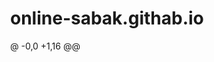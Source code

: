 # online-sabak.githab.io
@ -0,0 +1,16 @@
<!DOCTYPE html>
<!-- saved from url=(0029)http://online-class.tilda.ws/ -->
<html><head><meta http-equiv="Content-Type" content="text/html; charset=UTF-8"><meta name="viewport" content="width=device-width, initial-scale=1.0"> <!--metatextblock--><title>Online-Sabak</title><link rel="stylesheet" href="./Blank page.5html_files/tilda-grid-3.0.min.css" type="text/css" media="all"><link rel="stylesheet" href="./Blank page.5html_files/tilda-blocks-2.12.css" type="text/css" media="all"><link rel="stylesheet" href="./Blank page.5html_files/tilda-animation-1.0.min.css" type="text/css" media="all"><link rel="stylesheet" href="./Blank page.5html_files/tilda-slds-1.4.min.css" type="text/css" media="all"><link rel="stylesheet" href="./Blank page.5html_files/tilda-zoom-2.0.min.css" type="text/css" media="all"><script type="text/javascript" async="" id="tildastatscript" src="./Blank page.5html_files/tildastat-0.2.min.js.Без названия"></script><script src="./Blank page.5html_files/jquery-1.10.2.min.js.Без названия"></script><script src="./Blank page.5html_files/tilda-scripts-2.8.min.js.Без названия"></script><script src="./Blank page.5html_files/tilda-blocks-2.7.js.Без названия"></script><script src="./Blank page.5html_files/lazyload-1.3.min.js.Без названия" charset="utf-8"></script><script src="./Blank page.5html_files/tilda-animation-1.0.min.js.Без названия" charset="utf-8"></script><script src="./Blank page.5html_files/tilda-slds-1.4.min.js.Без названия" charset="utf-8"></script><script src="./Blank page.5html_files/hammer.min.js.Без названия" charset="utf-8"></script><script src="./Blank page.5html_files/tilda-zoom-2.0.min.js.Без названия" charset="utf-8"></script><script type="text/javascript">window.dataLayer = window.dataLayer || [];</script><script type="text/javascript">if((/bot|google|yandex|baidu|bing|msn|duckduckbot|teoma|slurp|crawler|spider|robot|crawling|facebook/i.test(navigator.userAgent))===false && typeof(sessionStorage)!='undefined' && sessionStorage.getItem('visited')!=='y'){	var style=document.createElement('style');	style.type='text/css';	style.innerHTML='@media screen and (min-width: 980px) {.t-records {opacity: 0;}.t-records_animated {-webkit-transition: opacity ease-in-out .2s;-moz-transition: opacity ease-in-out .2s;-o-transition: opacity ease-in-out .2s;transition: opacity ease-in-out .2s;}.t-records.t-records_visible {opacity: 1;}}';	document.getElementsByTagName('head')[0].appendChild(style);	$(document).ready(function() { $('.t-records').addClass('t-records_animated'); setTimeout(function(){ $('.t-records').addClass('t-records_visible'); sessionStorage.setItem('visited','y'); },400);	});
}</script><style type="text/css">@media screen and (min-width: 980px) {.t-records {opacity: 0;}.t-records_animated {-webkit-transition: opacity ease-in-out .2s;-moz-transition: opacity ease-in-out .2s;-o-transition: opacity ease-in-out .2s;transition: opacity ease-in-out .2s;}.t-records.t-records_visible {opacity: 1;}}</style></head><body class="t-body" style="margin: 0px;"><!--allrecords--><div id="allrecords" class="t-records t-records_animated t-records_visible" data-hook="blocks-collection-content-node" data-tilda-project-id="2247330" data-tilda-page-id="10325063" data-tilda-formskey="46fd6b1b6bb8c8e8bd66fe161f08c12e"><div id="rec176720414" class="r t-rec" style=" " data-animationappear="off" data-record-type="338"><!-- cover --><div class="t-cover" id="recorddiv176720414" bgimgfield="img" style="height:100vh; background-image:url(&#39;https://static.tildacdn.com/tild3833-6164-4262-b937-353331646336/-/resize/20x/persontouchingntable.jpg&#39;);"><div class="t-cover__carrier loaded" id="coverCarry176720414" data-content-cover-id="176720414" data-content-cover-bg="https://static.tildacdn.com/tild3833-6164-4262-b937-353331646336/persontouchingntable.jpg" data-content-cover-height="100vh" data-content-cover-parallax="" style="height: 100vh; background-attachment: scroll; background-image: url(&quot;https://thumb.tildacdn.com/tild3833-6164-4262-b937-353331646336/-/format/webp/persontouchingntable.jpg&quot;);" src=""></div> <div class="t-cover__filter" style="height:100vh;background-image: -moz-linear-gradient(top, rgba(0,0,0,0.60), rgba(0,0,0,0.70));background-image: -webkit-linear-gradient(top, rgba(0,0,0,0.60), rgba(0,0,0,0.70));background-image: -o-linear-gradient(top, rgba(0,0,0,0.60), rgba(0,0,0,0.70));background-image: -ms-linear-gradient(top, rgba(0,0,0,0.60), rgba(0,0,0,0.70));background-image: linear-gradient(top, rgba(0,0,0,0.60), rgba(0,0,0,0.70));filter: progid:DXImageTransform.Microsoft.gradient(startColorStr=&#39;#66000000&#39;, endColorstr=&#39;#4c000000&#39;);"></div> <div class="t338"><div class="t-container"> <div class="t-col t-col_10 "><div class="t-cover__wrapper t-valign_middle" style="height:100vh; position: relative;z-index: 1;"> <div class="t338 t-align_left" style=""> <div data-hook-content="covercontent"> <div class="t339__wrapper"> <div class="t338__title t-title t-title_xxs" style="" field="title"><div style="font-size:46px;" data-customstyle="yes"><strong>Карантинден пайдаланып бир аптада<br> кесибиңизди онлайнга алмаштырыңыз<strong></strong> </strong></div></div> <div class="t338__descr t-descr t-descr_xl" style="" field="descr"><em>"Карантинде"</em> кино көрүп жата бербей кыска мөөнөттүн ичинде <br>онлайн сабактарды үйрөн, баалары эң төмөн баада.</div> <div class="t338__buttonwrapper"><a href="https://api.whatsapp.com/send?phone=+996770667481" target="" class="t338__btn t-btn " style="color:#000000;background-color:#fff700;"><table style="width:100%; height:100%;"><tbody><tr><td>Маалымат алуу үчүн</td></tr></tbody></table></a></div> </div> </div> </div> </div> </div> </div> </div> </div> <style>#rec176720414 .t-btn[data-btneffects-first],
#rec176720414 .t-btn[data-btneffects-second],
#rec176720414 .t-submit[data-btneffects-first],
#rec176720414 .t-submit[data-btneffects-second] {	position: relative; overflow: hidden; -webkit-transform: translate3d(0,0,0); transform: translate3d(0,0,0);
}</style><script type="text/javascript">$(document).ready(function() {
});</script></div><div id="rec176695744" class="r t-rec t-rec_pt_60 t-rec_pb_0 r_showed r_anim" style="padding-top:60px;padding-bottom:0px; " data-record-type="106"><!-- T004 --><div class="t004"><div class="t-container "> <div class="t-col t-col_8 t-prefix_2"><div field="text" class="t-text t-text_md " style=""><div style="font-size:36px;text-align:center;font-family:&#39;Roboto&#39;;color:#126eff;" data-customstyle="yes"> <strong></strong><strong>Биздин сабактар </strong><br><br></div></div></div></div></div></div><div id="rec176749968" class="r t-rec t-rec_pt_135 t-rec_pb_135 r_showed r_anim" style="padding-top:135px;padding-bottom:135px; " data-record-type="799"> <!-- T799 --><div class="t799"> <div class="t-container"> <div class="t-col t-col_4 t799-col_top"> <div class="t799__title t-heading t-heading_sm" style="" field="title">SMM курсу</div> <div class="t799__text t-text t-text_md" style="" field="text"><strong>Бизнесиңиз бар, бирок "карантинде" токтоп калды... товарларыңыз өтпөй жатабы? анда сиз бизге туура эле келдиңиз "Социалдык" тармактар аркылуу бизнесиңизди өстүрүңүз. <br> SMM(Social Media Marketing) социалдык тармактардагы <br> соода деп которулат.Соц тармактар аркылуу кардарларды <br> табуу жана ошол кардарларга товарларды сатуу болуп <br> саналат. <br> Сиздер бул курста Facebook ,Instagram ды ийне жибине <br> чейин үйрөнөсүздөр аны менен катар Телеграмдан бот жасаганды , сайт түзүүнүн бир канча жолдорун кошо үйрөнөсүздөр ал эми сиздер бул курсту үйрөнгөн соң бизнесиңиздер 10 эсеге жакшырат ГАРАНТИЯ.<br>Баасы 800 эле сом атайын сиз үчүн . </strong><br></div> <a href="https://api.whatsapp.com/send?phone=+996770667481" target="_blank" class="t-btn t799__button " style="color:#000000;border:2px solid #00cceb;background-color:#f2ff00;border-radius:30px; -moz-border-radius:30px; -webkit-border-radius:30px;"><table style="width:100%; height:100%;"><tbody><tr><td>Катталуу үчүн</td></tr></tbody></table></a> </div> <div class="t-col t-col_8 "> <div class="t-slds" style=""> <div class="t-slds__container"> <div class="t-slds__items-wrapper t-slds_animated-none t-slds__witharrows" data-slider-transition="300" data-slider-with-cycle="true" data-slider-correct-height="true" data-auto-correct-mobile-width="false" data-slider-initialized="true" data-slider-totalslides="4" data-slider-pos="1" data-slider-curr-pos="1" data-slider-cycle="" data-slider-animated="" style="width: 4560px; height: 760px; transform: translateX(-760px); touch-action: pan-y; -webkit-user-drag: none; -webkit-tap-highlight-color: rgba(0, 0, 0, 0);"> <div class="t-slds__item t-slds__item-loaded" data-slide-index="0" style="width: 760px;"> <div class="t-margin_auto" itemscope="" itemtype="http://schema.org/ImageObject"> <div class="t-slds__wrapper t-align_center"> <img class="t-slds__img t-img loaded" src="./Blank page.5html_files/Telegram_Messenger.png" data-original="https://static.tildacdn.com/tild3263-3963-4134-b661-373933363136/Telegram_Messenger.png"> </div> </div> </div><div class="t-slds__item t-slds__item_active t-slds__item-loaded" data-slide-index="1" style="width: 760px;"> <div class="t-margin_auto" itemscope="" itemtype="http://schema.org/ImageObject"> <div class="t-slds__wrapper t-align_center"> <img class="t-slds__img t-img loaded" src="./Blank page.5html_files/117585v747206d94.jpg" data-original="https://static.tildacdn.com/tild3035-3264-4166-b164-646332633834/117585v747206d94.jpg"> </div> </div> </div> <div class="t-slds__item t-slds__item-loaded" data-slide-index="2" style="width: 760px;"> <div class="t-margin_auto" itemscope="" itemtype="http://schema.org/ImageObject"> <div class="t-slds__wrapper t-align_center"> <img class="t-slds__img t-img loaded" src="./Blank page.5html_files/5b0c2d42ad2ee163a790.png" data-original="https://static.tildacdn.com/tild3137-3839-4765-a532-376135373535/5b0c2d42ad2ee163a790.png"> </div> </div> </div> <div class="t-slds__item" data-slide-index="3" style="width: 760px;"> <div class="t-margin_auto" itemscope="" itemtype="http://schema.org/ImageObject"> <div class="t-slds__wrapper t-align_center"> <img class="t-slds__img t-img" src="./Blank page.5html_files/768px-Facebook_Logo_.png" data-original="https://static.tildacdn.com/tild3365-3066-4463-b066-363636653136/768px-Facebook_Logo_.png"> </div> </div> </div> <div class="t-slds__item  t-slds__item-loaded" data-slide-index="4" style="width: 760px;"> <div class="t-margin_auto" itemscope="" itemtype="http://schema.org/ImageObject"> <div class="t-slds__wrapper t-align_center"> <img class="t-slds__img t-img loaded" src="./Blank page.5html_files/Telegram_Messenger.png" data-original="https://static.tildacdn.com/tild3263-3963-4134-b661-373933363136/Telegram_Messenger.png"> </div> </div> </div><div class="t-slds__item" data-slide-index="5" style="width: 760px;"> <div class="t-margin_auto" itemscope="" itemtype="http://schema.org/ImageObject"> <div class="t-slds__wrapper t-align_center"> <img class="t-slds__img t-img" src="./Blank page.5html_files/117585v747206d94(1).jpg" data-original="https://static.tildacdn.com/tild3035-3264-4166-b164-646332633834/117585v747206d94.jpg"> </div> </div> </div> </div> <div class="t-slds__bullet_wrapper"> <div class="t-slds__bullet t-slds__bullet_active" data-slide-bullet-for="1"> <div class="t-slds__bullet_body" style="background-color: #ebebeb;"></div> </div> <div class="t-slds__bullet " data-slide-bullet-for="2"> <div class="t-slds__bullet_body" style="background-color: #ebebeb;"></div> </div> <div class="t-slds__bullet " data-slide-bullet-for="3"> <div class="t-slds__bullet_body" style="background-color: #ebebeb;"></div> </div> <div class="t-slds__bullet " data-slide-bullet-for="4"> <div class="t-slds__bullet_body" style="background-color: #ebebeb;"></div> </div> </div> </div> <div class="t-slds__arrow_container "> <div class="t-slds__arrow_wrapper t-slds__arrow_wrapper-left" data-slide-direction="left" style="height: 760px;"> <div class="t-slds__arrow t-slds__arrow-left t-slds__arrow-withbg" style="width: 30px; height: 30px;background-color: rgba(255,255,255,1);"> <div class="t-slds__arrow_body t-slds__arrow_body-left" style="width: 7px;"> <svg style="display: block" viewBox="0 0 7.3 13" xmlns="http://www.w3.org/2000/svg" xmlns:xlink="http://www.w3.org/1999/xlink"> <desc>Left</desc> <polyline fill="none" stroke="#222222" stroke-linejoin="butt" stroke-linecap="butt" stroke-width="1" points="0.5,0.5 6.5,6.5 0.5,12.5"></polyline> </svg> </div> </div></div><div class="t-slds__arrow_wrapper t-slds__arrow_wrapper-right" data-slide-direction="right" style="height: 760px;"> <div class="t-slds__arrow t-slds__arrow-right t-slds__arrow-withbg" style="width: 30px; height: 30px;background-color: rgba(255,255,255,1);"> <div class="t-slds__arrow_body t-slds__arrow_body-right" style="width: 7px;"> <svg style="display: block" viewBox="0 0 7.3 13" xmlns="http://www.w3.org/2000/svg" xmlns:xlink="http://www.w3.org/1999/xlink"> <desc>Right</desc> <polyline fill="none" stroke="#222222" stroke-linejoin="butt" stroke-linecap="butt" stroke-width="1" points="0.5,0.5 6.5,6.5 0.5,12.5"></polyline> </svg> </div> </div></div> </div> </div> </div> </div></div> <script type="text/javascript"> $(document).ready(function() { t_sldsInit('176749968'); });
$('.t799').bind('displayChanged',function(){ t_slds_updateSlider('176749968'); t_slds_positionArrows('176749968');
}); </script><style type="text/css"> #rec176749968 .t-slds__bullet_active .t-slds__bullet_body { background-color: #222 !important; } #rec176749968 .t-slds__bullet:hover .t-slds__bullet_body { background-color: #222 !important; }</style></div><div id="rec176727351" class="r t-rec t-rec_pt_135 t-rec_pb_135" style="padding-top:135px;padding-bottom:135px; " data-animationappear="off" data-record-type="799"> <!-- T799 --><div class="t799"> <div class="t-container"> <div class="t-col t-col_4 t799-col_top"> <div class="t799__title t-heading t-heading_sm" style="" field="title">Microsoft Office</div> <div class="t799__text t-text t-text_md" style="" field="text"><span style="font-weight: 500;">Билем сен азыр кандайдыр бир жумушка орношкондон коркуп жатасың себеби сенден компьютердик сабаттуулугуң барбы деп сурашат.<br> Сен азыр оффистик программаларга зар болуп олтурасың аттиң ай мурун окууп койгондо деп бирок азырда кеч эмес .Бизде сизге ылайыкташтырылган сабактар бар атайын сиз үчүн жалпак тил менен түшүндүргөнгө аракет кылабыз.Кыска мөөнөттүн ичинде профессионал болуп чыгасыз.<br> Баасы 400 эле сом атайын сиз үчүн башкаларына кымбат. </span><br></div> <a href="https://api.whatsapp.com/send?phone=+996770667481" target="_blank" class="t-btn t799__button " style="color:#000000;border:2px solid #00cceb;background-color:#f2ff00;border-radius:30px; -moz-border-radius:30px; -webkit-border-radius:30px;"><table style="width:100%; height:100%;"><tbody><tr><td>Катталуу үчүн</td></tr></tbody></table></a> </div> <div class="t-col t-col_8 "> <div class="t-slds" style=""> <div class="t-slds__container"> <div class="t-slds__items-wrapper t-slds_animated-none t-slds__witharrows" data-slider-transition="300" data-slider-with-cycle="true" data-slider-correct-height="true" data-auto-correct-mobile-width="false" data-slider-initialized="true" data-slider-totalslides="4" data-slider-pos="1" data-slider-curr-pos="1" data-slider-cycle="" data-slider-animated="" style="width: 4560px; height: 796px; transform: translateX(-760px); touch-action: pan-y; -webkit-user-drag: none; -webkit-tap-highlight-color: rgba(0, 0, 0, 0);"> <div class="t-slds__item t-slds__item-loaded" data-slide-index="0" style="width: 760px;"> <div class="t-margin_auto" itemscope="" itemtype="http://schema.org/ImageObject"> <div class="t-slds__wrapper t-align_center"> <img class="t-slds__img t-img loaded" src="./Blank page.5html_files/__1.png" data-original="https://static.tildacdn.com/tild6432-6431-4536-b136-666434326361/__1.png"> </div> </div> </div><div class="t-slds__item t-slds__item_active t-slds__item-loaded" data-slide-index="1" style="width: 760px;"> <div class="t-margin_auto" itemscope="" itemtype="http://schema.org/ImageObject"> <div class="t-slds__wrapper t-align_center"> <img class="t-slds__img t-img loaded" src="./Blank page.5html_files/4.png" data-original="https://static.tildacdn.com/tild3438-6362-4833-b133-343130333035/4.png"> </div> </div> </div> <div class="t-slds__item t-slds__item-loaded" data-slide-index="2" style="width: 760px;"> <div class="t-margin_auto" itemscope="" itemtype="http://schema.org/ImageObject"> <div class="t-slds__wrapper t-align_center"> <img class="t-slds__img t-img loaded" src="./Blank page.5html_files/_.png" data-original="https://static.tildacdn.com/tild6464-6531-4937-b365-316263396339/_.png"> </div> </div> </div> <div class="t-slds__item" data-slide-index="3" style="width: 760px;"> <div class="t-margin_auto" itemscope="" itemtype="http://schema.org/ImageObject"> <div class="t-slds__wrapper t-align_center"> <img class="t-slds__img t-img" src="./Blank page.5html_files/images_1.jpg" data-original="https://static.tildacdn.com/tild6261-3364-4663-b037-363039623564/images_1.jpg"> </div> </div> </div> <div class="t-slds__item  t-slds__item-loaded" data-slide-index="4" style="width: 760px;"> <div class="t-margin_auto" itemscope="" itemtype="http://schema.org/ImageObject"> <div class="t-slds__wrapper t-align_center"> <img class="t-slds__img t-img loaded" src="./Blank page.5html_files/__1.png" data-original="https://static.tildacdn.com/tild6432-6431-4536-b136-666434326361/__1.png"> </div> </div> </div><div class="t-slds__item" data-slide-index="5" style="width: 760px;"> <div class="t-margin_auto" itemscope="" itemtype="http://schema.org/ImageObject"> <div class="t-slds__wrapper t-align_center"> <img class="t-slds__img t-img" src="./Blank page.5html_files/4(1).png" data-original="https://static.tildacdn.com/tild3438-6362-4833-b133-343130333035/4.png"> </div> </div> </div> </div> <div class="t-slds__bullet_wrapper"> <div class="t-slds__bullet t-slds__bullet_active" data-slide-bullet-for="1"> <div class="t-slds__bullet_body" style="background-color: #ebebeb;"></div> </div> <div class="t-slds__bullet " data-slide-bullet-for="2"> <div class="t-slds__bullet_body" style="background-color: #ebebeb;"></div> </div> <div class="t-slds__bullet " data-slide-bullet-for="3"> <div class="t-slds__bullet_body" style="background-color: #ebebeb;"></div> </div> <div class="t-slds__bullet " data-slide-bullet-for="4"> <div class="t-slds__bullet_body" style="background-color: #ebebeb;"></div> </div> </div> </div> <div class="t-slds__arrow_container "> <div class="t-slds__arrow_wrapper t-slds__arrow_wrapper-left" data-slide-direction="left" style="height: 796px;"> <div class="t-slds__arrow t-slds__arrow-left t-slds__arrow-withbg" style="width: 30px; height: 30px;background-color: rgba(255,255,255,1);"> <div class="t-slds__arrow_body t-slds__arrow_body-left" style="width: 7px;"> <svg style="display: block" viewBox="0 0 7.3 13" xmlns="http://www.w3.org/2000/svg" xmlns:xlink="http://www.w3.org/1999/xlink"> <desc>Left</desc> <polyline fill="none" stroke="#222222" stroke-linejoin="butt" stroke-linecap="butt" stroke-width="1" points="0.5,0.5 6.5,6.5 0.5,12.5"></polyline> </svg> </div> </div></div><div class="t-slds__arrow_wrapper t-slds__arrow_wrapper-right" data-slide-direction="right" style="height: 796px;"> <div class="t-slds__arrow t-slds__arrow-right t-slds__arrow-withbg" style="width: 30px; height: 30px;background-color: rgba(255,255,255,1);"> <div class="t-slds__arrow_body t-slds__arrow_body-right" style="width: 7px;"> <svg style="display: block" viewBox="0 0 7.3 13" xmlns="http://www.w3.org/2000/svg" xmlns:xlink="http://www.w3.org/1999/xlink"> <desc>Right</desc> <polyline fill="none" stroke="#222222" stroke-linejoin="butt" stroke-linecap="butt" stroke-width="1" points="0.5,0.5 6.5,6.5 0.5,12.5"></polyline> </svg> </div> </div></div> </div> </div> </div> </div></div> <script type="text/javascript"> $(document).ready(function() { t_sldsInit('176727351'); });
$('.t799').bind('displayChanged',function(){ t_slds_updateSlider('176727351'); t_slds_positionArrows('176727351');
}); </script><style type="text/css"> #rec176727351 .t-slds__bullet_active .t-slds__bullet_body { background-color: #222 !important; } #rec176727351 .t-slds__bullet:hover .t-slds__bullet_body { background-color: #222 !important; }</style></div><div id="rec176704895" class="r t-rec" style=" " data-animationappear="off" data-record-type="396"><!-- T396 --><style>#rec176704895 .t396__artboard{height: 1077px;background-color: #ffffff;}#rec176704895 .t396__filter{height: 1077px;}#rec176704895 .t396__carrier{height: 1077px;background-position: center center;background-attachment: scroll;background-size:cover;background-repeat:no-repeat;}@media screen and (max-width: 1199px){#rec176704895 .t396__artboard{height: 1043px;}#rec176704895 .t396__filter{height: 1043px;}#rec176704895 .t396__carrier{height: 1043px;background-attachment:scroll;}}@media screen and (max-width: 959px){#rec176704895 .t396__artboard{height: 1860px;}#rec176704895 .t396__filter{height: 1860px;}#rec176704895 .t396__carrier{height: 1860px;}}@media screen and (max-width: 639px){#rec176704895 .t396__artboard{height: 1704px;}#rec176704895 .t396__filter{height: 1704px;}#rec176704895 .t396__carrier{height: 1704px;}}@media screen and (max-width: 479px){#rec176704895 .t396__artboard{height: 1680px;}#rec176704895 .t396__filter{height: 1680px;}#rec176704895 .t396__carrier{height: 1680px;}}#rec176704895 .tn-elem[data-elem-id="1470210011265"]{color:#000000;text-align:center;z-index:13;top: 651px;left: calc(50% - 600px + 46px);width:310px;}#rec176704895 .tn-elem[data-elem-id="1470210011265"] .tn-atom{color:#000000;font-size:20px;font-family:'Arial',Arial,sans-serif;line-height:2;font-weight:400;background-position:center center;border-color:transparent;border-style:solid;}@media screen and (max-width: 1199px){#rec176704895 .tn-elem[data-elem-id="1470210011265"]{top: 631px;left: calc(50% - 480px + 35px);width:250px;}#rec176704895 .tn-elem[data-elem-id="1470210011265"] .tn-atom{font-size:14px;}}@media screen and (max-width: 959px){#rec176704895 .tn-elem[data-elem-id="1470210011265"]{top: 527px;left: calc(50% - 320px + 105px);width:430px;}}@media screen and (max-width: 639px){#rec176704895 .tn-elem[data-elem-id="1470210011265"]{top: 468px;left: calc(50% - 240px + 30px);width:420px;}#rec176704895 .tn-elem[data-elem-id="1470210011265"] .tn-atom{font-size:12px;line-height:2;}}@media screen and (max-width: 479px){#rec176704895 .tn-elem[data-elem-id="1470210011265"]{top: 453px;left: calc(50% - 160px + 30px);width:260px;}}#rec176704895 .tn-elem[data-elem-id="1474451816576"]{color:#000000;text-align:center;z-index:14;top: 648px;left: calc(50% - 600px + 445px);width:310px;}#rec176704895 .tn-elem[data-elem-id="1474451816576"] .tn-atom{color:#000000;font-size:20px;font-family:'Arial',Arial,sans-serif;line-height:2;font-weight:400;background-position:center center;border-color:transparent;border-style:solid;}@media screen and (max-width: 1199px){#rec176704895 .tn-elem[data-elem-id="1474451816576"]{top: 631px;left: calc(50% - 480px + 355px);width:250px;}#rec176704895 .tn-elem[data-elem-id="1474451816576"] .tn-atom{font-size:14px;}}@media screen and (max-width: 959px){#rec176704895 .tn-elem[data-elem-id="1474451816576"]{top: 972px;left: calc(50% - 320px + 105px);width:430px;}}@media screen and (max-width: 639px){#rec176704895 .tn-elem[data-elem-id="1474451816576"]{top: 888px;left: calc(50% - 240px + 30px);width:420px;}#rec176704895 .tn-elem[data-elem-id="1474451816576"] .tn-atom{font-size:12px;line-height:2;}}@media screen and (max-width: 479px){#rec176704895 .tn-elem[data-elem-id="1474451816576"]{top: 873px;left: calc(50% - 160px + 30px);width:260px;}}#rec176704895 .tn-elem[data-elem-id="1474453340892"]{color:#000000;text-align:center;z-index:15;top: 643px;left: calc(50% - 600px + 846px);width:310px;}#rec176704895 .tn-elem[data-elem-id="1474453340892"] .tn-atom{color:#000000;font-size:20px;font-family:'Arial',Arial,sans-serif;line-height:2;font-weight:400;background-position:center center;border-color:transparent;border-style:solid;}@media screen and (max-width: 1199px){#rec176704895 .tn-elem[data-elem-id="1474453340892"]{top: 631px;left: calc(50% - 480px + 675px);width:250px;}#rec176704895 .tn-elem[data-elem-id="1474453340892"] .tn-atom{font-size:14px;}}@media screen and (max-width: 959px){#rec176704895 .tn-elem[data-elem-id="1474453340892"]{top: 1507px;left: calc(50% - 320px + 105px);width:430px;}}@media screen and (max-width: 639px){#rec176704895 .tn-elem[data-elem-id="1474453340892"]{top: 1386px;left: calc(50% - 240px + 30px);width:420px;}#rec176704895 .tn-elem[data-elem-id="1474453340892"] .tn-atom{font-size:12px;line-height:2;}}@media screen and (max-width: 479px){#rec176704895 .tn-elem[data-elem-id="1474453340892"]{top: 1371px;left: calc(50% - 160px + 30px);width:260px;}}#rec176704895 .tn-elem[data-elem-id="1474457502357"]{z-index:8;top: 424px;left: calc(50% - 600px + 21px);width:360px;height:524px;}#rec176704895 .tn-elem[data-elem-id="1474457502357"] .tn-atom{background-color:#f0f0f0;background-position:center center;border-color:transparent;border-style:solid;}@media screen and (max-width: 1199px){#rec176704895 .tn-elem[data-elem-id="1474457502357"]{top: 395px;left: calc(50% - 480px + 10px);width:300px;height:497px;}}@media screen and (max-width: 959px){#rec176704895 .tn-elem[data-elem-id="1474457502357"]{top: 288px;left: calc(50% - 320px + 90px);width:460px;height:410px;}}@media screen and (max-width: 639px){#rec176704895 .tn-elem[data-elem-id="1474457502357"]{top: 249px;left: calc(50% - 240px + 10px);width:460px;height:382px;}}@media screen and (max-width: 479px){#rec176704895 .tn-elem[data-elem-id="1474457502357"]{top: 231px;left: calc(50% - 160px + 10px);width:300px;height:385px;}}#rec176704895 .tn-elem[data-elem-id="1474457702916"]{color:#ffffff;text-align:center;z-index:16;top: 495px;left: calc(50% - 600px + 46px);width:310px;}#rec176704895 .tn-elem[data-elem-id="1474457702916"] .tn-atom{color:#ffffff;font-size:42px;font-family:'Arial',Arial,sans-serif;line-height:1.55;font-weight:700;background-position:center center;border-color:transparent;border-style:solid;}@media screen and (max-width: 1199px){#rec176704895 .tn-elem[data-elem-id="1474457702916"]{top: 483px;left: calc(50% - 480px + 35px);width:250px;}#rec176704895 .tn-elem[data-elem-id="1474457702916"] .tn-atom{font-size:38px;}}@media screen and (max-width: 959px){#rec176704895 .tn-elem[data-elem-id="1474457702916"]{top: 380px;left: calc(50% - 320px + 105px);width:430px;}}@media screen and (max-width: 639px){#rec176704895 .tn-elem[data-elem-id="1474457702916"]{top: 336px;left: calc(50% - 240px + 30px);width:420px;}#rec176704895 .tn-elem[data-elem-id="1474457702916"] .tn-atom{font-size:30px;line-height:1.45;}}@media screen and (max-width: 479px){#rec176704895 .tn-elem[data-elem-id="1474457702916"]{top: 321px;left: calc(50% - 160px + 30px);width:260px;}}#rec176704895 .tn-elem[data-elem-id="1474457822310"]{z-index:5;top: 426px;left: calc(50% - 600px + 420px);width:360px;height:524px;}#rec176704895 .tn-elem[data-elem-id="1474457822310"] .tn-atom{border-width:2px;background-color:#f0f0f0;background-position:center center;border-color:transparent;border-style:solid;}@media screen and (max-width: 1199px){#rec176704895 .tn-elem[data-elem-id="1474457822310"]{top: 395px;left: calc(50% - 480px + 330px);width:300px;height:497px;}}@media screen and (max-width: 959px){#rec176704895 .tn-elem[data-elem-id="1474457822310"]{top: 741px;left: calc(50% - 320px + 90px);width:460px;height:492px;}}@media screen and (max-width: 639px){#rec176704895 .tn-elem[data-elem-id="1474457822310"]{top: 667px;left: calc(50% - 240px + 10px);width:460px;height:463px;}}@media screen and (max-width: 479px){#rec176704895 .tn-elem[data-elem-id="1474457822310"]{top: 651px;left: calc(50% - 160px + 10px);width:300px;height:462px;}}#rec176704895 .tn-elem[data-elem-id="1474457825883"]{z-index:3;top: 428px;left: calc(50% - 600px + 821px);width:360px;height:524px;}#rec176704895 .tn-elem[data-elem-id="1474457825883"] .tn-atom{background-color:#f0f0f0;background-position:center center;border-color:transparent;border-style:solid;}@media screen and (max-width: 1199px){#rec176704895 .tn-elem[data-elem-id="1474457825883"]{top: 395px;left: calc(50% - 480px + 650px);width:300px;height:497px;}}@media screen and (max-width: 959px){#rec176704895 .tn-elem[data-elem-id="1474457825883"]{top: 1311px;left: calc(50% - 320px + 90px);width:460px;height:428px;}}@media screen and (max-width: 639px){#rec176704895 .tn-elem[data-elem-id="1474457825883"]{top: 1165px;left: calc(50% - 240px + 10px);width:460px;height:436px;}}@media screen and (max-width: 479px){#rec176704895 .tn-elem[data-elem-id="1474457825883"]{top: 1149px;left: calc(50% - 160px + 10px);width:300px;height:437px;}}#rec176704895 .tn-elem[data-elem-id="1474457880885"]{color:#ffffff;text-align:center;z-index:17;top: 489px;left: calc(50% - 600px + 444px);width:310px;}#rec176704895 .tn-elem[data-elem-id="1474457880885"] .tn-atom{color:#ffffff;font-size:42px;font-family:'Arial',Arial,sans-serif;line-height:1.55;font-weight:700;background-position:center center;border-color:transparent;border-style:solid;}@media screen and (max-width: 1199px){#rec176704895 .tn-elem[data-elem-id="1474457880885"]{top: 483px;left: calc(50% - 480px + 355px);width:250px;}#rec176704895 .tn-elem[data-elem-id="1474457880885"] .tn-atom{font-size:38px;}}@media screen and (max-width: 959px){#rec176704895 .tn-elem[data-elem-id="1474457880885"]{top: 824px;left: calc(50% - 320px + 105px);width:430px;}}@media screen and (max-width: 639px){#rec176704895 .tn-elem[data-elem-id="1474457880885"]{top: 756px;left: calc(50% - 240px + 30px);width:420px;}#rec176704895 .tn-elem[data-elem-id="1474457880885"] .tn-atom{font-size:30px;line-height:1.45;}}@media screen and (max-width: 479px){#rec176704895 .tn-elem[data-elem-id="1474457880885"]{top: 741px;left: calc(50% - 160px + 30px);width:260px;}}#rec176704895 .tn-elem[data-elem-id="1474457891812"]{color:#ffffff;text-align:center;z-index:18;top: 495px;left: calc(50% - 600px + 846px);width:310px;}#rec176704895 .tn-elem[data-elem-id="1474457891812"] .tn-atom{color:#ffffff;font-size:42px;font-family:'Arial',Arial,sans-serif;line-height:1.55;font-weight:700;background-position:center center;border-color:transparent;border-style:solid;}@media screen and (max-width: 1199px){#rec176704895 .tn-elem[data-elem-id="1474457891812"]{top: 483px;left: calc(50% - 480px + 675px);width:250px;}#rec176704895 .tn-elem[data-elem-id="1474457891812"] .tn-atom{font-size:38px;}}@media screen and (max-width: 959px){#rec176704895 .tn-elem[data-elem-id="1474457891812"]{top: 1359px;left: calc(50% - 320px + 105px);width:430px;}}@media screen and (max-width: 639px){#rec176704895 .tn-elem[data-elem-id="1474457891812"]{top: 1254px;left: calc(50% - 240px + 30px);width:420px;}#rec176704895 .tn-elem[data-elem-id="1474457891812"] .tn-atom{font-size:30px;line-height:1.45;}}@media screen and (max-width: 479px){#rec176704895 .tn-elem[data-elem-id="1474457891812"]{top: 1239px;left: calc(50% - 160px + 30px);width:260px;}}#rec176704895 .tn-elem[data-elem-id="1474642514239"]{color:#ffffff;text-align:center;z-index:19;top: 558px;left: calc(50% - 600px + 46px);width:310px;}#rec176704895 .tn-elem[data-elem-id="1474642514239"] .tn-atom{color:#ffffff;font-size:16px;font-family:'Arial',Arial,sans-serif;line-height:1.55;font-weight:400;background-position:center center;border-color:transparent;border-style:solid;}@media screen and (max-width: 1199px){#rec176704895 .tn-elem[data-elem-id="1474642514239"]{top: 540px;left: calc(50% - 480px + 35px);width:250px;}#rec176704895 .tn-elem[data-elem-id="1474642514239"] .tn-atom{font-size:14px;}}@media screen and (max-width: 959px){#rec176704895 .tn-elem[data-elem-id="1474642514239"]{top: 437px;left: calc(50% - 320px + 105px);width:430px;}}@media screen and (max-width: 639px){#rec176704895 .tn-elem[data-elem-id="1474642514239"]{top: 381px;left: calc(50% - 240px + 30px);width:420px;}#rec176704895 .tn-elem[data-elem-id="1474642514239"] .tn-atom{font-size:12px;line-height:1.45;}}@media screen and (max-width: 479px){#rec176704895 .tn-elem[data-elem-id="1474642514239"]{top: 366px;left: calc(50% - 160px + 30px);width:260px;}}#rec176704895 .tn-elem[data-elem-id="1474642662948"]{color:#ffffff;text-align:center;z-index:20;top: 419px;left: calc(50% - 600px + 46px);width:310px;}#rec176704895 .tn-elem[data-elem-id="1474642662948"] .tn-atom{color:#ffffff;font-size:22px;font-family:'Arial',Arial,sans-serif;line-height:1.55;font-weight:700;background-position:center center;border-color:transparent;border-style:solid;}@media screen and (max-width: 1199px){#rec176704895 .tn-elem[data-elem-id="1474642662948"]{top: 409px;left: calc(50% - 480px + 35px);width:250px;}#rec176704895 .tn-elem[data-elem-id="1474642662948"] .tn-atom{font-size:20px;}}@media screen and (max-width: 959px){#rec176704895 .tn-elem[data-elem-id="1474642662948"]{top: 304px;left: calc(50% - 320px + 105px);width:430px;}#rec176704895 .tn-elem[data-elem-id="1474642662948"] .tn-atom{font-size:20px;}}@media screen and (max-width: 639px){#rec176704895 .tn-elem[data-elem-id="1474642662948"]{top: 265px;left: calc(50% - 240px + 30px);width:420px;}#rec176704895 .tn-elem[data-elem-id="1474642662948"] .tn-atom{font-size:18px;line-height:1.45;}}@media screen and (max-width: 479px){#rec176704895 .tn-elem[data-elem-id="1474642662948"]{top: 248px;left: calc(50% - 160px + 30px);width:260px;}}#rec176704895 .tn-elem[data-elem-id="1474642673433"]{color:#ffffff;text-align:center;z-index:21;top: 882px;left: calc(50% - 600px + 141px);width:129px;height:39px;}#rec176704895 .tn-elem[data-elem-id="1474642673433"] .tn-atom{color:#ffffff;font-size:17px;font-family:'Arial',Arial,sans-serif;line-height:1.55;font-weight:600;border-width:1px;background-color:#2323c4;background-position:center center;border-color:transparent;border-style:solid;transition: background-color 0.2s ease-in-out, color 0.2s ease-in-out, border-color 0.2s ease-in-out;}@media screen and (max-width: 1199px){#rec176704895 .tn-elem[data-elem-id="1474642673433"]{top: 812px;left: calc(50% - 480px + 100px);}}@media screen and (max-width: 959px){#rec176704895 .tn-elem[data-elem-id="1474642673433"]{top: 618px;left: calc(50% - 320px + 260px);}}@media screen and (max-width: 639px){#rec176704895 .tn-elem[data-elem-id="1474642673433"]{top: 551px;left: calc(50% - 240px + 180px);}}@media screen and (max-width: 479px){#rec176704895 .tn-elem[data-elem-id="1474642673433"]{top: 536px;left: calc(50% - 160px + 100px);}}#rec176704895 .tn-elem[data-elem-id="1474642844985"]{z-index:9;top: 403px;left: calc(50% - 600px + 21px);width:360px;height:220px;}#rec176704895 .tn-elem[data-elem-id="1474642844985"] .tn-atom{background-color:#2323c4;background-position:center center;border-color:transparent;border-style:solid;}@media screen and (max-width: 1199px){#rec176704895 .tn-elem[data-elem-id="1474642844985"]{top: 392px;left: calc(50% - 480px + 10px);width:300px;height:209px;}}@media screen and (max-width: 959px){#rec176704895 .tn-elem[data-elem-id="1474642844985"]{top: 288px;left: calc(50% - 320px + 90px);width:460px;}}@media screen and (max-width: 639px){#rec176704895 .tn-elem[data-elem-id="1474642844985"]{top: 246px;left: calc(50% - 240px + 10px);width:460px;height:192px;}}@media screen and (max-width: 479px){#rec176704895 .tn-elem[data-elem-id="1474642844985"]{top: 231px;left: calc(50% - 160px + 10px);width:300px;}}#rec176704895 .tn-elem[data-elem-id="1474643108354"]{z-index:22;top: 468px;left: calc(50% - 600px + 46px);width:310px;height:1px;}#rec176704895 .tn-elem[data-elem-id="1474643108354"] .tn-atom{background-color:#3939d4;background-position:center center;border-color:transparent;border-style:solid;}@media screen and (max-width: 1199px){#rec176704895 .tn-elem[data-elem-id="1474643108354"]{top: 455px;left: calc(50% - 480px + 35px);width:250px;}}@media screen and (max-width: 959px){#rec176704895 .tn-elem[data-elem-id="1474643108354"]{top: 351px;left: calc(50% - 320px + 105px);width:430px;}}@media screen and (max-width: 639px){#rec176704895 .tn-elem[data-elem-id="1474643108354"]{top: 314px;left: calc(50% - 240px + 30px);width:420px;}}@media screen and (max-width: 479px){#rec176704895 .tn-elem[data-elem-id="1474643108354"]{top: 291px;left: calc(50% - 160px + 30px);width:260px;}}#rec176704895 .tn-elem[data-elem-id="1474643550823"]{z-index:6;top: 403px;left: calc(50% - 600px + 420px);width:360px;height:220px;}#rec176704895 .tn-elem[data-elem-id="1474643550823"] .tn-atom{background-color:#2323c4;background-position:center center;border-color:transparent;border-style:solid;}@media screen and (max-width: 1199px){#rec176704895 .tn-elem[data-elem-id="1474643550823"]{top: 392px;left: calc(50% - 480px + 330px);width:300px;height:209px;}}@media screen and (max-width: 959px){#rec176704895 .tn-elem[data-elem-id="1474643550823"]{top: 733px;left: calc(50% - 320px + 90px);width:460px;}}@media screen and (max-width: 639px){#rec176704895 .tn-elem[data-elem-id="1474643550823"]{top: 666px;left: calc(50% - 240px + 10px);width:460px;height:192px;}}@media screen and (max-width: 479px){#rec176704895 .tn-elem[data-elem-id="1474643550823"]{top: 651px;left: calc(50% - 160px + 10px);width:300px;}}#rec176704895 .tn-elem[data-elem-id="1474643564046"]{color:#ffffff;text-align:center;z-index:23;top: 419px;left: calc(50% - 600px + 445px);width:310px;}#rec176704895 .tn-elem[data-elem-id="1474643564046"] .tn-atom{color:#ffffff;font-size:22px;font-family:'Arial',Arial,sans-serif;line-height:1.55;font-weight:700;background-position:center center;border-color:transparent;border-style:solid;}@media screen and (max-width: 1199px){#rec176704895 .tn-elem[data-elem-id="1474643564046"]{top: 409px;left: calc(50% - 480px + 355px);width:250px;}#rec176704895 .tn-elem[data-elem-id="1474643564046"] .tn-atom{font-size:20px;}}@media screen and (max-width: 959px){#rec176704895 .tn-elem[data-elem-id="1474643564046"]{top: 748px;left: calc(50% - 320px + 105px);width:430px;}#rec176704895 .tn-elem[data-elem-id="1474643564046"] .tn-atom{font-size:20px;}}@media screen and (max-width: 639px){#rec176704895 .tn-elem[data-elem-id="1474643564046"]{top: 684px;left: calc(50% - 240px + 30px);width:420px;}#rec176704895 .tn-elem[data-elem-id="1474643564046"] .tn-atom{font-size:18px;line-height:1.45;}}@media screen and (max-width: 479px){#rec176704895 .tn-elem[data-elem-id="1474643564046"]{top: 668px;left: calc(50% - 160px + 30px);width:260px;}}#rec176704895 .tn-elem[data-elem-id="1474643582917"]{z-index:4;top: 403px;left: calc(50% - 600px + 821px);width:360px;height:220px;}#rec176704895 .tn-elem[data-elem-id="1474643582917"] .tn-atom{background-color:#2323c4;background-position:center center;border-color:transparent;border-style:solid;}@media screen and (max-width: 1199px){#rec176704895 .tn-elem[data-elem-id="1474643582917"]{top: 392px;left: calc(50% - 480px + 650px);width:300px;height:209px;}}@media screen and (max-width: 959px){#rec176704895 .tn-elem[data-elem-id="1474643582917"]{top: 1268px;left: calc(50% - 320px + 90px);width:460px;}}@media screen and (max-width: 639px){#rec176704895 .tn-elem[data-elem-id="1474643582917"]{top: 1164px;left: calc(50% - 240px + 10px);height:192px;}}@media screen and (max-width: 479px){#rec176704895 .tn-elem[data-elem-id="1474643582917"]{top: 1149px;left: calc(50% - 160px + 10px);width:300px;}}#rec176704895 .tn-elem[data-elem-id="1474643593834"]{color:#ffffff;text-align:center;z-index:24;top: 419px;left: calc(50% - 600px + 846px);width:310px;}#rec176704895 .tn-elem[data-elem-id="1474643593834"] .tn-atom{color:#ffffff;font-size:22px;font-family:'Arial',Arial,sans-serif;line-height:1.55;font-weight:700;background-position:center center;border-color:transparent;border-style:solid;}@media screen and (max-width: 1199px){#rec176704895 .tn-elem[data-elem-id="1474643593834"]{top: 409px;left: calc(50% - 480px + 675px);width:250px;}#rec176704895 .tn-elem[data-elem-id="1474643593834"] .tn-atom{font-size:20px;}}@media screen and (max-width: 959px){#rec176704895 .tn-elem[data-elem-id="1474643593834"]{top: 1284px;left: calc(50% - 320px + 105px);width:430px;}#rec176704895 .tn-elem[data-elem-id="1474643593834"] .tn-atom{font-size:20px;}}@media screen and (max-width: 639px){#rec176704895 .tn-elem[data-elem-id="1474643593834"]{top: 1182px;left: calc(50% - 240px + 30px);width:420px;}#rec176704895 .tn-elem[data-elem-id="1474643593834"] .tn-atom{font-size:18px;line-height:1.45;}}@media screen and (max-width: 479px){#rec176704895 .tn-elem[data-elem-id="1474643593834"]{top: 1166px;left: calc(50% - 160px + 30px);width:260px;}}#rec176704895 .tn-elem[data-elem-id="1474643619755"]{z-index:25;top: 468px;left: calc(50% - 600px + 445px);width:310px;height:1px;}#rec176704895 .tn-elem[data-elem-id="1474643619755"] .tn-atom{background-color:#3939d4;background-position:center center;border-color:transparent;border-style:solid;}@media screen and (max-width: 1199px){#rec176704895 .tn-elem[data-elem-id="1474643619755"]{top: 455px;left: calc(50% - 480px + 355px);width:250px;}}@media screen and (max-width: 959px){#rec176704895 .tn-elem[data-elem-id="1474643619755"]{top: 796px;left: calc(50% - 320px + 105px);width:430px;}}@media screen and (max-width: 639px){#rec176704895 .tn-elem[data-elem-id="1474643619755"]{top: 726px;left: calc(50% - 240px + 30px);width:420px;}}@media screen and (max-width: 479px){#rec176704895 .tn-elem[data-elem-id="1474643619755"]{top: 711px;left: calc(50% - 160px + 30px);width:260px;}}#rec176704895 .tn-elem[data-elem-id="1474643627565"]{z-index:26;top: 468px;left: calc(50% - 600px + 846px);width:310px;height:1px;}#rec176704895 .tn-elem[data-elem-id="1474643627565"] .tn-atom{background-color:#3939d4;background-position:center center;border-color:transparent;border-style:solid;}@media screen and (max-width: 1199px){#rec176704895 .tn-elem[data-elem-id="1474643627565"]{top: 455px;left: calc(50% - 480px + 675px);width:250px;}}@media screen and (max-width: 959px){#rec176704895 .tn-elem[data-elem-id="1474643627565"]{top: 1337px;left: calc(50% - 320px + 105px);width:430px;}}@media screen and (max-width: 639px){#rec176704895 .tn-elem[data-elem-id="1474643627565"]{top: 1224px;left: calc(50% - 240px + 30px);width:420px;}}@media screen and (max-width: 479px){#rec176704895 .tn-elem[data-elem-id="1474643627565"]{top: 1209px;left: calc(50% - 160px + 30px);width:260px;}}#rec176704895 .tn-elem[data-elem-id="1474643772215"]{color:#ffffff;text-align:center;z-index:27;top: 558px;left: calc(50% - 600px + 445px);width:310px;}#rec176704895 .tn-elem[data-elem-id="1474643772215"] .tn-atom{color:#ffffff;font-size:16px;font-family:'Arial',Arial,sans-serif;line-height:1.55;font-weight:400;background-position:center center;border-color:transparent;border-style:solid;}@media screen and (max-width: 1199px){#rec176704895 .tn-elem[data-elem-id="1474643772215"]{top: 540px;left: calc(50% - 480px + 355px);width:250px;}#rec176704895 .tn-elem[data-elem-id="1474643772215"] .tn-atom{font-size:14px;}}@media screen and (max-width: 959px){#rec176704895 .tn-elem[data-elem-id="1474643772215"]{top: 881px;left: calc(50% - 320px + 105px);width:430px;}}@media screen and (max-width: 639px){#rec176704895 .tn-elem[data-elem-id="1474643772215"]{top: 801px;left: calc(50% - 240px + 30px);width:420px;}#rec176704895 .tn-elem[data-elem-id="1474643772215"] .tn-atom{font-size:12px;line-height:1.45;}}@media screen and (max-width: 479px){#rec176704895 .tn-elem[data-elem-id="1474643772215"]{top: 786px;left: calc(50% - 160px + 30px);width:260px;}}#rec176704895 .tn-elem[data-elem-id="1474643934246"]{color:#ffffff;text-align:center;z-index:29;top: 882px;left: calc(50% - 600px + 540px);width:129px;height:39px;}#rec176704895 .tn-elem[data-elem-id="1474643934246"] .tn-atom{color:#ffffff;font-size:14px;font-family:'Arial',Arial,sans-serif;line-height:1.55;font-weight:600;border-width:1px;background-color:#2323c4;background-position:center center;border-color:transparent;border-style:solid;transition: background-color 0.2s ease-in-out, color 0.2s ease-in-out, border-color 0.2s ease-in-out;}@media screen and (max-width: 1199px){#rec176704895 .tn-elem[data-elem-id="1474643934246"]{top: 812px;left: calc(50% - 480px + 420px);}}@media screen and (max-width: 959px){#rec176704895 .tn-elem[data-elem-id="1474643934246"]{top: 1153px;left: calc(50% - 320px + 260px);}}@media screen and (max-width: 639px){#rec176704895 .tn-elem[data-elem-id="1474643934246"]{top: 1049px;left: calc(50% - 240px + 180px);}}@media screen and (max-width: 479px){#rec176704895 .tn-elem[data-elem-id="1474643934246"]{top: 1034px;left: calc(50% - 160px + 100px);}}#rec176704895 .tn-elem[data-elem-id="1474643937396"]{color:#ffffff;text-align:center;z-index:30;top: 881px;left: calc(50% - 600px + 941px);width:120px;height:40px;}#rec176704895 .tn-elem[data-elem-id="1474643937396"] .tn-atom{color:#ffffff;font-size:14px;font-family:'Arial',Arial,sans-serif;line-height:1.55;font-weight:600;border-width:1px;background-color:#2323c4;background-position:center center;border-color:transparent;border-style:solid;transition: background-color 0.2s ease-in-out, color 0.2s ease-in-out, border-color 0.2s ease-in-out;}@media screen and (max-width: 1199px){#rec176704895 .tn-elem[data-elem-id="1474643937396"]{top: 812px;left: calc(50% - 480px + 740px);}}@media screen and (max-width: 959px){#rec176704895 .tn-elem[data-elem-id="1474643937396"]{top: 1658px;left: calc(50% - 320px + 260px);}}@media screen and (max-width: 639px){#rec176704895 .tn-elem[data-elem-id="1474643937396"]{top: 1521px;left: calc(50% - 240px + 180px);}}@media screen and (max-width: 479px){#rec176704895 .tn-elem[data-elem-id="1474643937396"]{top: 1506px;left: calc(50% - 160px + 100px);}}#rec176704895 .tn-elem[data-elem-id="1490364402881"]{color:#000000;text-align:center;z-index:31;top: 143px;left: calc(50% - 600px + 20px);width:1160px;}#rec176704895 .tn-elem[data-elem-id="1490364402881"] .tn-atom{color:#000000;font-size:42px;font-family:'Arial',Arial,sans-serif;line-height:1.55;font-weight:700;background-position:center center;border-color:transparent;border-style:solid;}@media screen and (max-width: 1199px){#rec176704895 .tn-elem[data-elem-id="1490364402881"]{top: 144px;left: calc(50% - 480px + 10px);width:940px;}#rec176704895 .tn-elem[data-elem-id="1490364402881"] .tn-atom{font-size:38px;}}@media screen and (max-width: 959px){#rec176704895 .tn-elem[data-elem-id="1490364402881"]{top: 120px;left: calc(50% - 320px + 20px);width:600px;}}@media screen and (max-width: 639px){#rec176704895 .tn-elem[data-elem-id="1490364402881"]{top: 99px;left: calc(50% - 240px + 10px);width:460px;}#rec176704895 .tn-elem[data-elem-id="1490364402881"] .tn-atom{font-size:30px;}}@media screen and (max-width: 479px){#rec176704895 .tn-elem[data-elem-id="1490364402881"]{top: 85px;left: calc(50% - 160px + 10px);width:300px;}}#rec176704895 .tn-elem[data-elem-id="1490364402891"]{color:#000000;text-align:center;z-index:32;top: 241px;left: calc(50% - 600px + 320px);width:560px;}#rec176704895 .tn-elem[data-elem-id="1490364402891"] .tn-atom{color:#000000;font-size:24px;font-family:'Arial',Arial,sans-serif;line-height:1.5;font-weight:400;background-position:center center;border-color:transparent;border-style:solid;}@media screen and (max-width: 1199px){#rec176704895 .tn-elem[data-elem-id="1490364402891"]{top: 236px;left: calc(50% - 480px + 200px);}#rec176704895 .tn-elem[data-elem-id="1490364402891"] .tn-atom{font-size:22px;}}@media screen and (max-width: 959px){#rec176704895 .tn-elem[data-elem-id="1490364402891"]{top: 191px;left: calc(50% - 320px + 40px);}}@media screen and (max-width: 639px){#rec176704895 .tn-elem[data-elem-id="1490364402891"]{top: 159px;left: calc(50% - 240px + 10px);width:460px;}#rec176704895 .tn-elem[data-elem-id="1490364402891"] .tn-atom{font-size:20px;line-height:1.45;}}@media screen and (max-width: 479px){#rec176704895 .tn-elem[data-elem-id="1490364402891"]{top: 145px;left: calc(50% - 160px + 10px);width:300px;}#rec176704895 .tn-elem[data-elem-id="1490364402891"] .tn-atom{line-height:1.4;}}</style> <div class="t396"><div class="t396__artboard rendered" data-artboard-recid="176704895" data-artboard-height="1077" data-artboard-height-res-960="1043" data-artboard-height-res-640="1860" data-artboard-height-res-480="1704" data-artboard-height-res-320="1680" data-artboard-height_vh="" data-artboard-valign="center" data-artboard-ovrflw="" data-artboard-proxy-min-offset-top="0" data-artboard-proxy-min-height="1077" data-artboard-proxy-max-height="1077"> <div class="t396__carrier" data-artboard-recid="176704895"></div> <div class="t396__filter" data-artboard-recid="176704895"></div> <div class="t396__elem tn-elem tn-elem__1767048951470210011265" data-elem-id="1470210011265" data-elem-type="text" data-field-top-value="651" data-field-top-res-960-value="631" data-field-top-res-640-value="527" data-field-top-res-480-value="468" data-field-top-res-320-value="453" data-field-left-value="46" data-field-left-res-960-value="35" data-field-left-res-640-value="105" data-field-left-res-480-value="30" data-field-left-res-320-value="30" data-field-width-value="310" data-field-width-res-960-value="250" data-field-width-res-640-value="430" data-field-width-res-480-value="420" data-field-width-res-320-value="260" data-field-axisy-value="top" data-field-axisx-value="left" data-field-container-value="grid" data-field-topunits-value="" data-field-leftunits-value="" data-field-heightunits-value="" data-field-widthunits-value="" data-fields="top,left,width,container,axisx,axisy,widthunits,leftunits,topunits" style="top: 651px; left: 120.5px; width: 310px;"> <div class="tn-atom" field="tn_text_1470210011265">Нөлдөн баштай турган 10 бизнес идеаны акысыз беребиз. <br><br></div> </div> <div class="t396__elem tn-elem tn-elem__1767048951474451816576" data-elem-id="1474451816576" data-elem-type="text" data-field-top-value="648" data-field-top-res-960-value="631" data-field-top-res-640-value="972" data-field-top-res-480-value="888" data-field-top-res-320-value="873" data-field-left-value="445" data-field-left-res-960-value="355" data-field-left-res-640-value="105" data-field-left-res-480-value="30" data-field-left-res-320-value="30" data-field-width-value="310" data-field-width-res-960-value="250" data-field-width-res-640-value="430" data-field-width-res-480-value="420" data-field-width-res-320-value="260" data-field-axisy-value="top" data-field-axisx-value="left" data-field-container-value="grid" data-field-topunits-value="" data-field-leftunits-value="" data-field-heightunits-value="" data-field-widthunits-value="" data-fields="top,left,width,container,axisx,axisy,widthunits,leftunits,topunits" style="top: 648px; left: 519.5px; width: 310px;"> <div class="tn-atom" field="tn_text_1474451816576">Эч кандай билимди талап кылбаган ошондой эле дизайнсыз жана кодсуз сайт түзгөндүн бир канча жолдорун көрсөтөбүз. <br><br></div> </div> <div class="t396__elem tn-elem tn-elem__1767048951474453340892" data-elem-id="1474453340892" data-elem-type="text" data-field-top-value="643" data-field-top-res-960-value="631" data-field-top-res-640-value="1507" data-field-top-res-480-value="1386" data-field-top-res-320-value="1371" data-field-left-value="846" data-field-left-res-960-value="675" data-field-left-res-640-value="105" data-field-left-res-480-value="30" data-field-left-res-320-value="30" data-field-width-value="310" data-field-width-res-960-value="250" data-field-width-res-640-value="430" data-field-width-res-480-value="420" data-field-width-res-320-value="260" data-field-axisy-value="top" data-field-axisx-value="left" data-field-container-value="grid" data-field-topunits-value="" data-field-leftunits-value="" data-field-heightunits-value="" data-field-widthunits-value="" data-fields="top,left,width,container,axisx,axisy,widthunits,leftunits,topunits" style="top: 643px; left: 920.5px; width: 310px;"> <div class="tn-atom" field="tn_text_1474453340892">Бизнес идеа таба албай жана кайсы китепти окуушүңузду билбей жатасызбы анда бизден 400гө жакын китептер жана 300дөн ашык бизнес идеаларды беребиз.</div> </div> <div class="t396__elem tn-elem tn-elem__1767048951474457502357" data-elem-id="1474457502357" data-elem-type="shape" data-field-top-value="424" data-field-top-res-960-value="395" data-field-top-res-640-value="288" data-field-top-res-480-value="249" data-field-top-res-320-value="231" data-field-left-value="21" data-field-left-res-960-value="10" data-field-left-res-640-value="90" data-field-left-res-480-value="10" data-field-left-res-320-value="10" data-field-height-value="524" data-field-height-res-960-value="497" data-field-height-res-640-value="410" data-field-height-res-480-value="382" data-field-height-res-320-value="385" data-field-width-value="360" data-field-width-res-960-value="300" data-field-width-res-640-value="460" data-field-width-res-480-value="460" data-field-width-res-320-value="300" data-field-axisy-value="top" data-field-axisx-value="left" data-field-container-value="grid" data-field-topunits-value="" data-field-leftunits-value="" data-field-heightunits-value="" data-field-widthunits-value="" data-fields="width,height,top,left,container,axisx,axisy,widthunits,heightunits,leftunits,topunits" style="width: 360px; left: 95.5px; top: 424px; height: 524px;"> <div class="tn-atom"> </div> </div> <div class="t396__elem tn-elem tn-elem__1767048951474457702916" data-elem-id="1474457702916" data-elem-type="text" data-field-top-value="495" data-field-top-res-960-value="483" data-field-top-res-640-value="380" data-field-top-res-480-value="336" data-field-top-res-320-value="321" data-field-left-value="46" data-field-left-res-960-value="35" data-field-left-res-640-value="105" data-field-left-res-480-value="30" data-field-left-res-320-value="30" data-field-width-value="310" data-field-width-res-960-value="250" data-field-width-res-640-value="430" data-field-width-res-480-value="420" data-field-width-res-320-value="260" data-field-axisy-value="top" data-field-axisx-value="left" data-field-container-value="grid" data-field-topunits-value="" data-field-leftunits-value="" data-field-heightunits-value="" data-field-widthunits-value="" data-fields="top,left,width,container,axisx,axisy,widthunits,leftunits,topunits" style="top: 495px; left: 120.5px; width: 310px;"> <div class="tn-atom" field="tn_text_1474457702916">Акысыз</div> </div> <div class="t396__elem tn-elem tn-elem__1767048951474457822310" data-elem-id="1474457822310" data-elem-type="shape" data-field-top-value="426" data-field-top-res-960-value="395" data-field-top-res-640-value="741" data-field-top-res-480-value="667" data-field-top-res-320-value="651" data-field-left-value="420" data-field-left-res-960-value="330" data-field-left-res-640-value="90" data-field-left-res-480-value="10" data-field-left-res-320-value="10" data-field-height-value="524" data-field-height-res-960-value="497" data-field-height-res-640-value="492" data-field-height-res-480-value="463" data-field-height-res-320-value="462" data-field-width-value="360" data-field-width-res-960-value="300" data-field-width-res-640-value="460" data-field-width-res-480-value="460" data-field-width-res-320-value="300" data-field-axisy-value="top" data-field-axisx-value="left" data-field-container-value="grid" data-field-topunits-value="" data-field-leftunits-value="" data-field-heightunits-value="" data-field-widthunits-value="" data-fields="width,height,top,left,container,axisx,axisy,widthunits,heightunits,leftunits,topunits" style="width: 360px; left: 494.5px; top: 426px; height: 524px;"> <div class="tn-atom"> </div> </div> <div class="t396__elem tn-elem tn-elem__1767048951474457825883" data-elem-id="1474457825883" data-elem-type="shape" data-field-top-value="428" data-field-top-res-960-value="395" data-field-top-res-640-value="1311" data-field-top-res-480-value="1165" data-field-top-res-320-value="1149" data-field-left-value="821" data-field-left-res-960-value="650" data-field-left-res-640-value="90" data-field-left-res-480-value="10" data-field-left-res-320-value="10" data-field-height-value="524" data-field-height-res-960-value="497" data-field-height-res-640-value="428" data-field-height-res-480-value="436" data-field-height-res-320-value="437" data-field-width-value="360" data-field-width-res-960-value="300" data-field-width-res-640-value="460" data-field-width-res-480-value="460" data-field-width-res-320-value="300" data-field-axisy-value="top" data-field-axisx-value="left" data-field-container-value="grid" data-field-topunits-value="" data-field-leftunits-value="" data-field-heightunits-value="" data-field-widthunits-value="" data-fields="width,height,top,left,container,axisx,axisy,widthunits,heightunits,leftunits,topunits" style="width: 360px; left: 895.5px; top: 428px; height: 524px;"> <div class="tn-atom"> </div> </div> <div class="t396__elem tn-elem tn-elem__1767048951474457880885" data-elem-id="1474457880885" data-elem-type="text" data-field-top-value="489" data-field-top-res-960-value="483" data-field-top-res-640-value="824" data-field-top-res-480-value="756" data-field-top-res-320-value="741" data-field-left-value="444" data-field-left-res-960-value="355" data-field-left-res-640-value="105" data-field-left-res-480-value="30" data-field-left-res-320-value="30" data-field-width-value="310" data-field-width-res-960-value="250" data-field-width-res-640-value="430" data-field-width-res-480-value="420" data-field-width-res-320-value="260" data-field-axisy-value="top" data-field-axisx-value="left" data-field-container-value="grid" data-field-topunits-value="" data-field-leftunits-value="" data-field-heightunits-value="" data-field-widthunits-value="" data-fields="top,left,width,container,axisx,axisy,widthunits,leftunits,topunits" style="top: 489px; left: 518.5px; width: 310px;"> <div class="tn-atom" field="tn_text_1474457880885">300 сом</div> </div> <div class="t396__elem tn-elem tn-elem__1767048951474457891812" data-elem-id="1474457891812" data-elem-type="text" data-field-top-value="495" data-field-top-res-960-value="483" data-field-top-res-640-value="1359" data-field-top-res-480-value="1254" data-field-top-res-320-value="1239" data-field-left-value="846" data-field-left-res-960-value="675" data-field-left-res-640-value="105" data-field-left-res-480-value="30" data-field-left-res-320-value="30" data-field-width-value="310" data-field-width-res-960-value="250" data-field-width-res-640-value="430" data-field-width-res-480-value="420" data-field-width-res-320-value="260" data-field-axisy-value="top" data-field-axisx-value="left" data-field-container-value="grid" data-field-topunits-value="" data-field-leftunits-value="" data-field-heightunits-value="" data-field-widthunits-value="" data-fields="top,left,width,container,axisx,axisy,widthunits,leftunits,topunits" style="top: 495px; left: 920.5px; width: 310px;"> <div class="tn-atom" field="tn_text_1474457891812">500 сом</div> </div> <div class="t396__elem tn-elem tn-elem__1767048951474642514239" data-elem-id="1474642514239" data-elem-type="text" data-field-top-value="558" data-field-top-res-960-value="540" data-field-top-res-640-value="437" data-field-top-res-480-value="381" data-field-top-res-320-value="366" data-field-left-value="46" data-field-left-res-960-value="35" data-field-left-res-640-value="105" data-field-left-res-480-value="30" data-field-left-res-320-value="30" data-field-width-value="310" data-field-width-res-960-value="250" data-field-width-res-640-value="430" data-field-width-res-480-value="420" data-field-width-res-320-value="260" data-field-axisy-value="top" data-field-axisx-value="left" data-field-container-value="grid" data-field-topunits-value="" data-field-leftunits-value="" data-field-heightunits-value="" data-field-widthunits-value="" data-fields="top,left,width,container,axisx,axisy,widthunits,leftunits,topunits" style="top: 558px; left: 120.5px; width: 310px;"> <div class="tn-atom" field="tn_text_1474642514239"></div> </div> <div class="t396__elem tn-elem tn-elem__1767048951474642662948" data-elem-id="1474642662948" data-elem-type="text" data-field-top-value="419" data-field-top-res-960-value="409" data-field-top-res-640-value="304" data-field-top-res-480-value="265" data-field-top-res-320-value="248" data-field-left-value="46" data-field-left-res-960-value="35" data-field-left-res-640-value="105" data-field-left-res-480-value="30" data-field-left-res-320-value="30" data-field-width-value="310" data-field-width-res-960-value="250" data-field-width-res-640-value="430" data-field-width-res-480-value="420" data-field-width-res-320-value="260" data-field-axisy-value="top" data-field-axisx-value="left" data-field-container-value="grid" data-field-topunits-value="" data-field-leftunits-value="" data-field-heightunits-value="" data-field-widthunits-value="" data-fields="top,left,width,container,axisx,axisy,widthunits,leftunits,topunits" style="top: 419px; left: 120.5px; width: 310px;"> <div class="tn-atom" field="tn_text_1474642662948">Бизнес идеа</div> </div> <div class="t396__elem tn-elem tn-elem__1767048951474642673433" data-elem-id="1474642673433" data-elem-type="button" data-field-top-value="882" data-field-top-res-960-value="812" data-field-top-res-640-value="618" data-field-top-res-480-value="551" data-field-top-res-320-value="536" data-field-left-value="141" data-field-left-res-960-value="100" data-field-left-res-640-value="260" data-field-left-res-480-value="180" data-field-left-res-320-value="100" data-field-height-value="39" data-field-width-value="129" data-field-axisy-value="top" data-field-axisx-value="left" data-field-container-value="grid" data-field-topunits-value="" data-field-leftunits-value="" data-field-heightunits-value="" data-field-widthunits-value="" data-fields="top,left,width,height,container,axisx,axisy,caption,leftunits,topunits" style="top: 882px; left: 215.5px; width: 129px; height: 39px;"> <a class="tn-atom" href="https://api.whatsapp.com/send?phone=+996770667481">Алуу үчүн</a> </div> <div class="t396__elem tn-elem tn-elem__1767048951474642844985" data-elem-id="1474642844985" data-elem-type="shape" data-field-top-value="403" data-field-top-res-960-value="392" data-field-top-res-640-value="288" data-field-top-res-480-value="246" data-field-top-res-320-value="231" data-field-left-value="21" data-field-left-res-960-value="10" data-field-left-res-640-value="90" data-field-left-res-480-value="10" data-field-left-res-320-value="10" data-field-height-value="220" data-field-height-res-960-value="209" data-field-height-res-480-value="192" data-field-width-value="360" data-field-width-res-960-value="300" data-field-width-res-640-value="460" data-field-width-res-480-value="460" data-field-width-res-320-value="300" data-field-axisy-value="top" data-field-axisx-value="left" data-field-container-value="grid" data-field-topunits-value="" data-field-leftunits-value="" data-field-heightunits-value="" data-field-widthunits-value="" data-fields="width,height,top,left,container,axisx,axisy,widthunits,heightunits,leftunits,topunits" style="width: 360px; left: 95.5px; top: 403px; height: 220px;"> <div class="tn-atom"> </div> </div> <div class="t396__elem tn-elem tn-elem__1767048951474643108354" data-elem-id="1474643108354" data-elem-type="shape" data-field-top-value="468" data-field-top-res-960-value="455" data-field-top-res-640-value="351" data-field-top-res-480-value="314" data-field-top-res-320-value="291" data-field-left-value="46" data-field-left-res-960-value="35" data-field-left-res-640-value="105" data-field-left-res-480-value="30" data-field-left-res-320-value="30" data-field-height-value="1" data-field-width-value="310" data-field-width-res-960-value="250" data-field-width-res-640-value="430" data-field-width-res-480-value="420" data-field-width-res-320-value="260" data-field-axisy-value="top" data-field-axisx-value="left" data-field-container-value="grid" data-field-topunits-value="" data-field-leftunits-value="" data-field-heightunits-value="" data-field-widthunits-value="" data-fields="width,height,top,left,container,axisx,axisy,widthunits,heightunits,leftunits,topunits" style="width: 310px; left: 120.5px; top: 468px; height: 1px;"> <div class="tn-atom"> </div> </div> <div class="t396__elem tn-elem tn-elem__1767048951474643550823" data-elem-id="1474643550823" data-elem-type="shape" data-field-top-value="403" data-field-top-res-960-value="392" data-field-top-res-640-value="733" data-field-top-res-480-value="666" data-field-top-res-320-value="651" data-field-left-value="420" data-field-left-res-960-value="330" data-field-left-res-640-value="90" data-field-left-res-480-value="10" data-field-left-res-320-value="10" data-field-height-value="220" data-field-height-res-960-value="209" data-field-height-res-480-value="192" data-field-width-value="360" data-field-width-res-960-value="300" data-field-width-res-640-value="460" data-field-width-res-480-value="460" data-field-width-res-320-value="300" data-field-axisy-value="top" data-field-axisx-value="left" data-field-container-value="grid" data-field-topunits-value="" data-field-leftunits-value="" data-field-heightunits-value="" data-field-widthunits-value="" data-fields="width,height,top,left,container,axisx,axisy,widthunits,heightunits,leftunits,topunits" style="width: 360px; left: 494.5px; top: 403px; height: 220px;"> <div class="tn-atom"> </div> </div> <div class="t396__elem tn-elem tn-elem__1767048951474643564046" data-elem-id="1474643564046" data-elem-type="text" data-field-top-value="419" data-field-top-res-960-value="409" data-field-top-res-640-value="748" data-field-top-res-480-value="684" data-field-top-res-320-value="668" data-field-left-value="445" data-field-left-res-960-value="355" data-field-left-res-640-value="105" data-field-left-res-480-value="30" data-field-left-res-320-value="30" data-field-width-value="310" data-field-width-res-960-value="250" data-field-width-res-640-value="430" data-field-width-res-480-value="420" data-field-width-res-320-value="260" data-field-axisy-value="top" data-field-axisx-value="left" data-field-container-value="grid" data-field-topunits-value="" data-field-leftunits-value="" data-field-heightunits-value="" data-field-widthunits-value="" data-fields="top,left,width,container,axisx,axisy,widthunits,leftunits,topunits" style="top: 419px; left: 519.5px; width: 310px;"> <div class="tn-atom" field="tn_text_1474643564046">Сайт</div> </div> <div class="t396__elem tn-elem tn-elem__1767048951474643582917" data-elem-id="1474643582917" data-elem-type="shape" data-field-top-value="403" data-field-top-res-960-value="392" data-field-top-res-640-value="1268" data-field-top-res-480-value="1164" data-field-top-res-320-value="1149" data-field-left-value="821" data-field-left-res-960-value="650" data-field-left-res-640-value="90" data-field-left-res-480-value="10" data-field-left-res-320-value="10" data-field-height-value="220" data-field-height-res-960-value="209" data-field-height-res-480-value="192" data-field-width-value="360" data-field-width-res-960-value="300" data-field-width-res-640-value="460" data-field-width-res-320-value="300" data-field-axisy-value="top" data-field-axisx-value="left" data-field-container-value="grid" data-field-topunits-value="" data-field-leftunits-value="" data-field-heightunits-value="" data-field-widthunits-value="" data-fields="width,height,top,left,container,axisx,axisy,widthunits,heightunits,leftunits,topunits" style="width: 360px; left: 895.5px; top: 403px; height: 220px;"> <div class="tn-atom"> </div> </div> <div class="t396__elem tn-elem tn-elem__1767048951474643593834" data-elem-id="1474643593834" data-elem-type="text" data-field-top-value="419" data-field-top-res-960-value="409" data-field-top-res-640-value="1284" data-field-top-res-480-value="1182" data-field-top-res-320-value="1166" data-field-left-value="846" data-field-left-res-960-value="675" data-field-left-res-640-value="105" data-field-left-res-480-value="30" data-field-left-res-320-value="30" data-field-width-value="310" data-field-width-res-960-value="250" data-field-width-res-640-value="430" data-field-width-res-480-value="420" data-field-width-res-320-value="260" data-field-axisy-value="top" data-field-axisx-value="left" data-field-container-value="grid" data-field-topunits-value="" data-field-leftunits-value="" data-field-heightunits-value="" data-field-widthunits-value="" data-fields="top,left,width,container,axisx,axisy,widthunits,leftunits,topunits" style="top: 419px; left: 920.5px; width: 310px;"> <div class="tn-atom" field="tn_text_1474643593834">Бизнес идеалар жана китептер</div> </div> <div class="t396__elem tn-elem tn-elem__1767048951474643619755" data-elem-id="1474643619755" data-elem-type="shape" data-field-top-value="468" data-field-top-res-960-value="455" data-field-top-res-640-value="796" data-field-top-res-480-value="726" data-field-top-res-320-value="711" data-field-left-value="445" data-field-left-res-960-value="355" data-field-left-res-640-value="105" data-field-left-res-480-value="30" data-field-left-res-320-value="30" data-field-height-value="1" data-field-width-value="310" data-field-width-res-960-value="250" data-field-width-res-640-value="430" data-field-width-res-480-value="420" data-field-width-res-320-value="260" data-field-axisy-value="top" data-field-axisx-value="left" data-field-container-value="grid" data-field-topunits-value="" data-field-leftunits-value="" data-field-heightunits-value="" data-field-widthunits-value="" data-fields="width,height,top,left,container,axisx,axisy,widthunits,heightunits,leftunits,topunits" style="width: 310px; left: 519.5px; top: 468px; height: 1px;"> <div class="tn-atom"> </div> </div> <div class="t396__elem tn-elem tn-elem__1767048951474643627565" data-elem-id="1474643627565" data-elem-type="shape" data-field-top-value="468" data-field-top-res-960-value="455" data-field-top-res-640-value="1337" data-field-top-res-480-value="1224" data-field-top-res-320-value="1209" data-field-left-value="846" data-field-left-res-960-value="675" data-field-left-res-640-value="105" data-field-left-res-480-value="30" data-field-left-res-320-value="30" data-field-height-value="1" data-field-width-value="310" data-field-width-res-960-value="250" data-field-width-res-640-value="430" data-field-width-res-480-value="420" data-field-width-res-320-value="260" data-field-axisy-value="top" data-field-axisx-value="left" data-field-container-value="grid" data-field-topunits-value="" data-field-leftunits-value="" data-field-heightunits-value="" data-field-widthunits-value="" data-fields="width,height,top,left,container,axisx,axisy,widthunits,heightunits,leftunits,topunits" style="width: 310px; left: 920.5px; top: 468px; height: 1px;"> <div class="tn-atom"> </div> </div> <div class="t396__elem tn-elem tn-elem__1767048951474643772215" data-elem-id="1474643772215" data-elem-type="text" data-field-top-value="558" data-field-top-res-960-value="540" data-field-top-res-640-value="881" data-field-top-res-480-value="801" data-field-top-res-320-value="786" data-field-left-value="445" data-field-left-res-960-value="355" data-field-left-res-640-value="105" data-field-left-res-480-value="30" data-field-left-res-320-value="30" data-field-width-value="310" data-field-width-res-960-value="250" data-field-width-res-640-value="430" data-field-width-res-480-value="420" data-field-width-res-320-value="260" data-field-axisy-value="top" data-field-axisx-value="left" data-field-container-value="grid" data-field-topunits-value="" data-field-leftunits-value="" data-field-heightunits-value="" data-field-widthunits-value="" data-fields="top,left,width,container,axisx,axisy,widthunits,leftunits,topunits" style="top: 558px; left: 519.5px; width: 310px;"> <div class="tn-atom" field="tn_text_1474643772215"></div> </div> <div class="t396__elem tn-elem tn-elem__1767048951474643934246" data-elem-id="1474643934246" data-elem-type="button" data-field-top-value="882" data-field-top-res-960-value="812" data-field-top-res-640-value="1153" data-field-top-res-480-value="1049" data-field-top-res-320-value="1034" data-field-left-value="540" data-field-left-res-960-value="420" data-field-left-res-640-value="260" data-field-left-res-480-value="180" data-field-left-res-320-value="100" data-field-height-value="39" data-field-width-value="129" data-field-axisy-value="top" data-field-axisx-value="left" data-field-container-value="grid" data-field-topunits-value="" data-field-leftunits-value="" data-field-heightunits-value="" data-field-widthunits-value="" data-fields="top,left,width,height,container,axisx,axisy,caption,leftunits,topunits" style="top: 882px; left: 614.5px; width: 129px; height: 39px;"> <a class="tn-atom" href="https://api.whatsapp.com/send?phone=+996770667481">Сатып алуу үчүн</a> </div> <div class="t396__elem tn-elem tn-elem__1767048951474643937396" data-elem-id="1474643937396" data-elem-type="button" data-field-top-value="881" data-field-top-res-960-value="812" data-field-top-res-640-value="1658" data-field-top-res-480-value="1521" data-field-top-res-320-value="1506" data-field-left-value="941" data-field-left-res-960-value="740" data-field-left-res-640-value="260" data-field-left-res-480-value="180" data-field-left-res-320-value="100" data-field-height-value="40" data-field-width-value="120" data-field-axisy-value="top" data-field-axisx-value="left" data-field-container-value="grid" data-field-topunits-value="" data-field-leftunits-value="" data-field-heightunits-value="" data-field-widthunits-value="" data-fields="top,left,width,height,container,axisx,axisy,caption,leftunits,topunits" style="top: 881px; left: 1015.5px; width: 120px; height: 40px;"> <a class="tn-atom" href="https://api.whatsapp.com/send?phone=+996770667481">Сатып алуу үчүн</a> </div> <div class="t396__elem tn-elem tn-elem__1767048951490364402881" data-elem-id="1490364402881" data-elem-type="text" data-field-top-value="143" data-field-top-res-960-value="144" data-field-top-res-640-value="120" data-field-top-res-480-value="99" data-field-top-res-320-value="85" data-field-left-value="20" data-field-left-res-960-value="10" data-field-left-res-640-value="20" data-field-left-res-480-value="10" data-field-left-res-320-value="10" data-field-width-value="1160" data-field-width-res-960-value="940" data-field-width-res-640-value="600" data-field-width-res-480-value="460" data-field-width-res-320-value="300" data-field-axisy-value="top" data-field-axisx-value="left" data-field-container-value="grid" data-field-topunits-value="" data-field-leftunits-value="" data-field-heightunits-value="" data-field-widthunits-value="" data-fields="top,left,width,container,axisx,axisy,widthunits,leftunits,topunits" style="top: 143px; left: 94.5px; width: 1160px;"> <div class="tn-atom" field="tn_text_1490364402881">Биздин тарифтер</div> </div> <div class="t396__elem tn-elem tn-elem__1767048951490364402891" data-elem-id="1490364402891" data-elem-type="text" data-field-top-value="241" data-field-top-res-960-value="236" data-field-top-res-640-value="191" data-field-top-res-480-value="159" data-field-top-res-320-value="145" data-field-left-value="320" data-field-left-res-960-value="200" data-field-left-res-640-value="40" data-field-left-res-480-value="10" data-field-left-res-320-value="10" data-field-width-value="560" data-field-width-res-480-value="460" data-field-width-res-320-value="300" data-field-axisy-value="top" data-field-axisx-value="left" data-field-container-value="grid" data-field-topunits-value="" data-field-leftunits-value="" data-field-heightunits-value="" data-field-widthunits-value="" data-fields="top,left,width,container,axisx,axisy,widthunits,leftunits,topunits" style="top: 241px; left: 394.5px; width: 560px;"> <div class="tn-atom" field="tn_text_1490364402891">Тарифтердеги сабактардын баасы арзан <br>жана сапаттуу</div> </div> </div> </div> <script>$( document ).ready(function() { t396_init('176704895');
});</script><!-- /T396 --></div><div id="rec176713121" class="r t-rec" style=" " data-animationappear="off" data-record-type="506"><!-- T506 --><!-- cover --><div class="t-cover" id="recorddiv176713121" bgimgfield="img" style="height:100vh; background-image:url(&#39;https://static.tildacdn.com/tild3831-6132-4730-b734-663632316435/-/resize/20x/images.jpg&#39;);"><div class="t-cover__carrier" id="coverCarry176713121" data-content-cover-id="176713121" data-content-cover-bg="https://static.tildacdn.com/tild3831-6132-4730-b734-663632316435/images.jpg" data-content-cover-height="100vh" data-content-cover-parallax="" style="height:100vh;background-attachment:scroll; "></div> <div class="t-cover__filter" style="height:100vh;background-image: -moz-linear-gradient(top, rgba(0,0,0,0.80), rgba(0,0,0,0.80));background-image: -webkit-linear-gradient(top, rgba(0,0,0,0.80), rgba(0,0,0,0.80));background-image: -o-linear-gradient(top, rgba(0,0,0,0.80), rgba(0,0,0,0.80));background-image: -ms-linear-gradient(top, rgba(0,0,0,0.80), rgba(0,0,0,0.80));background-image: linear-gradient(top, rgba(0,0,0,0.80), rgba(0,0,0,0.80));filter: progid:DXImageTransform.Microsoft.gradient(startColorStr=&#39;#33000000&#39;, endColorstr=&#39;#33000000&#39;);"></div><div class="t506"> <div class="t-container"> <div class="t-cover__wrapper t-valign_middle" style="height:100vh;"> <div class="t506__wrapper" data-hook-content="covercontent"> <div class="t506__topsection"> <div class="t-col t-col_12"> <div class="t-section__topwrapper t-align_center"> <div class="t-section__title t-title t-title_xs" field="btitle">"Онлайн сабак" боюнча кичине баяндама</div> <div class="t-section__descr t-descr t-descr_xl t-margin_auto" field="bdescr">Биз миң деген адамдарды онлайн окутуп чыкканбыз.</div> </div> </div> <div class="t-clear"></div> </div> <div class="t506__blockswrapper"> <div class="t506__col t-col t-col_4 t-item"> <div class="t506__title t-title t-title_xl" style="" field="title">5</div> <div class="t506__line" style=" height: 1px; opacity:0.20;"></div> <div class="t506__text t-descr t-descr_sm" style="" field="descr">Биздин мугалимдер</div> </div> <div class="t506__col t-col t-col_4 t-item"> <div class="t506__title t-title t-title_xl" style="" field="title2">1 121</div> <div class="t506__line" style=" height: 1px; opacity:0.20;"></div> <div class="t506__text t-descr t-descr_sm" style="" field="descr2">Биздин студенттер</div> </div> <div class="t506__col t-col t-col_4 t-item"> <div class="t506__title t-title t-title_xl" style="" field="title3">999</div> <div class="t506__line" style=" height: 1px; opacity:0.20;"></div> <div class="t506__text t-descr t-descr_sm" style="" field="descr3">Биздин прогаммалар</div> </div> </div> </div> </div> </div></div> </div> <script type="text/javascript"> $(document).ready(function() { $('.t506').bind('displayChanged',function(){ var t506_el = $("#rec176713121"); t506_el.find("div[data-hook-content]").css('height', 'auto'); var t506_hcover=t506_el.find(".t-cover").height(); var t506_hcontent=t506_el.find("div[data-hook-content]").outerHeight(); if(t506_hcontent>300 && t506_hcover<t506_hcontent){ var t506_hcontent=t506_hcontent+120; if(t506_hcontent>1000){t506_hcontent+=100;} t506_el.find(".t-cover").height(t506_hcontent); t506_el.find(".t-cover__filter").height(t506_hcontent); t506_el.find(".t-cover__carrier").height(t506_hcontent); t506_el.find(".t-cover__wrapper").height(t506_hcontent); if($isMobile == false){ setTimeout(function() { var t506_divvideo=t506_el.find(".t-cover__carrier"); if(t506_divvideo.find('iframe').length>0){ setWidthHeightYoutubeVideo(t506_divvideo, t506_hcontent+'px'); } }, 2000); }
} }); }); </script></div><div id="rec176751888" class="r t-rec" style=" " data-animationappear="off" data-record-type="455"><!-- t455 --><!-- cover --><style>#rec176751888 .t455__svgwrapper:before{ background:#525252;
}</style><!--[if IE 8]><style> .t455__svgwrapper:before { background:none !important; } .t455__svgwrapper {	overflow: visible !important; }</style><![endif]--><div class="t-cover" id="recorddiv176751888" bgimgfield="img" style="height: 662px; background-image: url(&quot;https://static.tildacdn.com/tild3562-3363-4766-a530-646430633066/-/resize/20x/photo1461773518188b3e86f98242f.jpg&quot;);"><div class="t-cover__carrier" id="coverCarry176751888" data-content-cover-id="176751888" data-content-cover-bg="https://static.tildacdn.com/tild3562-3363-4766-a530-646430633066/photo1461773518188b3e86f98242f.jpg" data-content-cover-height="550px" data-content-cover-parallax="" style="height: 662px; background-attachment: scroll;"></div> <div class="t-cover__filter" style="height: 662px; background-color: rgb(0, 0, 0); opacity: 0.6;"></div><div class="t455"> <div class="t-container"> <div class="t-cover__wrapper t-valign_middle" style="height: 662px;"> <div class="t455__wrapper" data-hook-content="covercontent"> <div class="t455__textwrapper t-width t-width_7"> <div class="t455__title t-title t-title_md" style="" field="title">Биз менен байланыш үчүн:<br>+996-770-667-481<br>+996-700-143-779</div> </div> <div class="t455__right_social_links"> <div class="t455__right_social_links_wrap"> <div class="t455__right_social_links_item"> <a class="t455__iconlink" href="https://www.facebook.com/profile.php?id=100045562986877" target="_blank"> <div class="t455__svgwrapper" style="width:70px;"> <svg class="t455__svg" version="1.1" id="Layer_1" xmlns="http://www.w3.org/2000/svg" xmlns:xlink="http://www.w3.org/1999/xlink" x="0px" y="0px" width="70" height="70" viewBox="0 0 48 48" enable-background="new 0 0 48 48" xml:space="preserve"><desc>Facebook</desc><path style="fill:#ffffff;" d="M47.761,24c0,13.121-10.638,23.76-23.758,23.76C10.877,47.76,0.239,37.121,0.239,24c0-13.124,10.638-23.76,23.764-23.76C37.123,0.24,47.761,10.876,47.761,24 M20.033,38.85H26.2V24.01h4.163l0.539-5.242H26.2v-3.083c0-1.156,0.769-1.427,1.308-1.427h3.318V9.168L26.258,9.15c-5.072,0-6.225,3.796-6.225,6.224v3.394H17.1v5.242h2.933V38.85z"></path></svg> </div> </a> </div> <div class="t455__right_social_links_item"> <a class="t455__iconlink" href="https://instagram.com/timu_klass1?igshid=16kmcx1q3wp5u" target="_blank"> <div class="t455__svgwrapper" style="width:70px;"> <svg class="t455__svg" version="1.1" id="Layer_1" xmlns="http://www.w3.org/2000/svg" xmlns:xlink="http://www.w3.org/1999/xlink" width="70" height="70" viewBox="0 0 30 30" xml:space="preserve"><desc>Instagram</desc><path style="fill:#ffffff;" d="M15,11.014 C12.801,11.014 11.015,12.797 11.015,15 C11.015,17.202 12.802,18.987 15,18.987 C17.199,18.987 18.987,17.202 18.987,15 C18.987,12.797 17.199,11.014 15,11.014 L15,11.014 Z M15,17.606 C13.556,17.606 12.393,16.439 12.393,15 C12.393,13.561 13.556,12.394 15,12.394 C16.429,12.394 17.607,13.561 17.607,15 C17.607,16.439 16.444,17.606 15,17.606 L15,17.606 Z"></path><path style="fill:#ffffff;" d="M19.385,9.556 C18.872,9.556 18.465,9.964 18.465,10.477 C18.465,10.989 18.872,11.396 19.385,11.396 C19.898,11.396 20.306,10.989 20.306,10.477 C20.306,9.964 19.897,9.556 19.385,9.556 L19.385,9.556 Z"></path><path style="fill:#ffffff;" d="M15.002,0.15 C6.798,0.15 0.149,6.797 0.149,15 C0.149,23.201 6.798,29.85 15.002,29.85 C23.201,29.85 29.852,23.202 29.852,15 C29.852,6.797 23.201,0.15 15.002,0.15 L15.002,0.15 Z M22.666,18.265 C22.666,20.688 20.687,22.666 18.25,22.666 L11.75,22.666 C9.312,22.666 7.333,20.687 7.333,18.28 L7.333,11.734 C7.333,9.312 9.311,7.334 11.75,7.334 L18.25,7.334 C20.688,7.334 22.666,9.312 22.666,11.734 L22.666,18.265 L22.666,18.265 Z"></path></svg> </div> </a> </div> <div class="t455__right_social_links_item"> <a class="t455__iconlink" href="https://t.me/kadyrbekovtimur" target="_blank"> <div class="t455__svgwrapper" style="width:70px;"> <svg class="t455__svg" version="1.1" id="Layer_1" xmlns="http://www.w3.org/2000/svg" xmlns:xlink="http://www.w3.org/1999/xlink" width="70" height="70" viewBox="0 0 60 60" xml:space="preserve"><desc>Telegram</desc><path style="fill:#ffffff;" d="M30 0C13.4 0 0 13.4 0 30s13.4 30 30 30 30-13.4 30-30S46.6 0 30 0zm16.9 13.9l-6.7 31.5c-.1.6-.8.9-1.4.6l-10.3-6.9-5.5 5.2c-.5.4-1.2.2-1.4-.4L18 32.7l-9.5-3.9c-.7-.3-.7-1.5 0-1.8l37.1-14.1c.7-.2 1.4.3 1.3 1z"></path><path style="fill:#ffffff;" d="M22.7 40.6l.6-5.8 16.8-16.3-20.2 13.3"></path></svg> </div> </a> </div> </div> </div> </div> </div> </div></div> </div> </div></div><!--/allrecords--><!-- Tilda copyright. Don't remove this line --><div class="t-tildalabel " id="tildacopy" data-tilda-sign="2247330#10325063"><a href="#" class="t-tildalabel__link"><div class="t-tildalabel__wrapper"><div class="t-tildalabel__txtleft">Online-Sabak</div><div class="t-tildalabel__wrapimg"><!-- Stat --> <script type="text/javascript">if (! window.mainTracker) { window.mainTracker = 'tilda'; }	(function (d, w, k, o, g) { var n=d.getElementsByTagName(o)[0],s=d.createElement(o),f=function(){n.parentNode.insertBefore(s,n);}; s.type = "text/javascript"; s.async = true; s.key = k; s.id = "tildastatscript"; s.src=g; if (w.opera=="[object Opera]") {d.addEventListener("DOMContentLoaded", f, false);} else { f(); } })(document, window, '');</script> </body></html>
